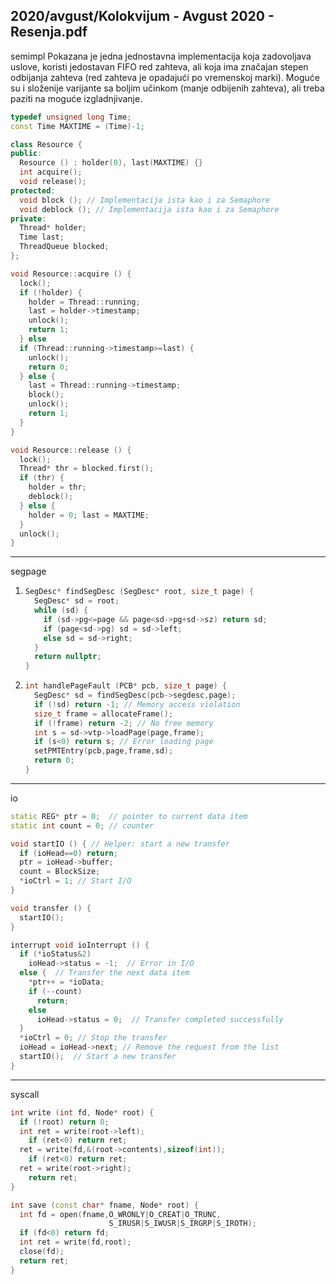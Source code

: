2020/avgust/Kolokvijum - Avgust 2020 - Resenja.pdf
--------------------------------------------------------------------------------
semimpl
Pokazana je jedna jednostavna implementacija koja zadovoljava uslove,
koristi jedostavan FIFO red zahteva, ali koja ima značajan stepen odbijanja zahteva (red
zahteva je opadajući po vremenskoj marki). Moguće su i složenije varijante sa boljim
učinkom (manje odbijenih zahteva), ali treba paziti na moguće izgladnjivanje.
```cpp
typedef unsigned long Time;
const Time MAXTIME = (Time)-1;

class Resource {
public:
  Resource () : holder(0), last(MAXTIME) {}
  int acquire();
  void release();
protected:
  void block (); // Implementacija ista kao i za Semaphore
  void deblock (); // Implementacija ista kao i za Semaphore
private:
  Thread* holder;
  Time last;
  ThreadQueue blocked;
};

void Resource::acquire () {
  lock();
  if (!holder) {
    holder = Thread::running;
    last = holder->timestamp;
    unlock();
    return 1;
  } else
  if (Thread::running->timestamp>=last) {
    unlock();
    return 0;
  } else {
    last = Thread::running->timestamp;
    block();
    unlock();
    return 1;
  }
}

void Resource::release () {
  lock();
  Thread* thr = blocked.first();
  if (thr) {
    holder = thr;
    deblock();
  } else {
    holder = 0; last = MAXTIME;
  }
  unlock();
}
```

--------------------------------------------------------------------------------
segpage
1. ```cpp
   SegDesc* findSegDesc (SegDesc* root, size_t page) {
     SegDesc* sd = root;
     while (sd) {
       if (sd->pg<=page && page<sd->pg+sd->sz) return sd;
       if (page<sd->pg) sd = sd->left;
       else sd = sd->right;
     }
     return nullptr;
   }
   ```
2. ```cpp
   int handlePageFault (PCB* pcb, size_t page) {
     SegDesc* sd = findSegDesc(pcb->segdesc,page);
     if (!sd) return -1; // Memory access violation
     size_t frame = allocateFrame();
     if (!frame) return -2; // No free memory
     int s = sd->vtp->loadPage(page,frame);
     if (s<0) return s; // Error loading page
     setPMTEntry(pcb,page,frame,sd);
     return 0;
   }
   ```

--------------------------------------------------------------------------------
io
```cpp
static REG* ptr = 0;  // pointer to current data item
static int count = 0; // counter

void startIO () { // Helper: start a new transfer
  if (ioHead==0) return;
  ptr = ioHead->buffer;
  count = BlockSize;
  *ioCtrl = 1; // Start I/O
}

void transfer () {
  startIO();
}

interrupt void ioInterrupt () {
  if (*ioStatus&2)
    ioHead->status = -1;  // Error in I/O
  else {  // Transfer the next data item
    *ptr++ = *ioData;
    if (--count)
      return;
    else
      ioHead->status = 0;  // Transfer completed successfully
  }
  *ioCtrl = 0; // Stop the transfer
  ioHead = ioHead->next; // Remove the request from the list
  startIO();  // Start a new transfer
}
```

--------------------------------------------------------------------------------
syscall
```cpp
int write (int fd, Node* root) {
  if (!root) return 0;
  int ret = write(root->left);
    if (ret<0) return ret;
  ret = write(fd,&(root->contents),sizeof(int));
    if (ret<0) return ret;
  ret = write(root->right);
    return ret;
}

int save (const char* fname, Node* root) {
  int fd = open(fname,O_WRONLY|O_CREAT|O_TRUNC,
                      S_IRUSR|S_IWUSR|S_IRGRP|S_IROTH);
  if (fd<0) return fd;
  int ret = write(fd,root);
  close(fd);
  return ret;
}
```
